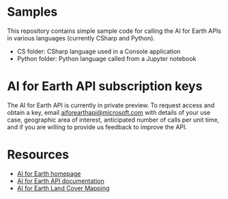 # Samples
This repository contains simple sample code for calling the AI for Earth APIs in various languages (currently CSharp and Python).  
+ CS folder: CSharp language used in a Console application
+ Python folder: Python language called from a Jupyter notebook

# AI for Earth API subscription keys
The AI for Earth API is currently in private preview.  To request access and obtain a key, email aiforearthapi@microsoft.com with details of your use case, geographic area of interest, anticipated number of calls per unit time, and if you are willing to provide us feedback to improve the API.  

# Resources
+ [AI for Earth homepage](http://aka.ms/aiforearth)
+ [AI for Earth API documentation](http://aka.ms/aieapisdoc)
+ [AI for Earth Land Cover Mapping](https://www.microsoft.com/en-us/aiforearth/land-cover-mapping.aspx)
